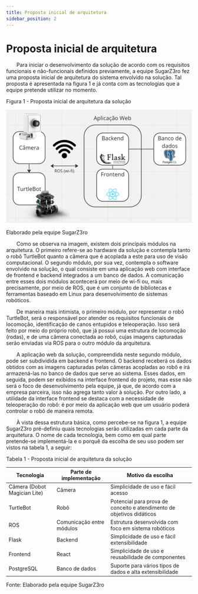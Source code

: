```yaml
---
title: Proposta inicial de arquitetura
sidebar_position: 2
---
```


# Proposta inicial de arquitetura

&emsp;&emsp;Para iniciar o desenvolvimento da solução de acordo com os requisitos funcionais e não-funcionais definidos previamente, a equipe SugarZ3ro fez uma proposta inicial de arquitetura do sistema envolvido na solução. Tal proposta é apresentada na figura 1 e já conta com as tecnologias que a equipe pretende utilizar no momento.


<p style={{textAlign: 'center'}}>Figura 1 - Proposta inicial de arquitetura da solução</p>

![Proposta inicial de arquitetura da solução](../../../static/img/sprint-1/proposta_arquitetura.png)

<p style={{textAlign: 'center'}}>Elaborado pela equipe SugarZ3ro</p>

&emsp;&emsp;Como se observa na imagem, existem dois principais módulos na arquitetura. O primeiro refere-se ao hardware da solução e contempla tanto o robô TurtleBot quanto a câmera que é acoplada a este para uso de visão computacional. O segundo módulo, por sua vez, contempla o software envolvido na solução, o qual consiste em uma aplicação web com interface de frontend e backend integrados a um banco de dados. A comunicação entre esses dois módulos acontecerá por meio de wi-fi ou, mais precisamente, por meio de ROS, que é um conjunto de bibliotecas e ferramentas baseado em Linux para desenvolvimento de sistemas robóticos.

&emsp;&emsp;De maneira mais intimista, o primeiro módulo, por representar o robô TurtleBot, será o responsável por atender os requisitos funcionais de locomoção, identificação de canos entupidos e teleoperação. Isso será feito por meio do próprio robô, que já possui uma estrutura de locomoção (rodas), e de uma câmera conectada ao robô, cujas imagens capturadas serão enviadas via ROS para o outro módulo da arquitetura.

&emsp;&emsp;A aplicação web da solução, compreendida neste segundo módulo, pode ser subdividida em backend e frontend. O backend receberá os dados obtidos com as imagens capturadas pelas câmeras acopladas ao robô e irá armazená-las no banco de dados que serve ao sistema. Esses dados, em seguida, podem ser exibidos na interface frontend do projeto, mas esse não será o foco de desenvolvimento pela equipe, já que, de acordo com a empresa parceira, isso não agrega tanto valor à solução. Por outro lado, a utilidade da interface frontend se destaca com a necessidade de teleoperação do robô: é por meio da aplicação web que um usuário poderá controlar o robô de maneira remota.

&emsp;&emsp;À vista dessa estrutura básica, como percebe-se na figura 1, a equipe SugarZ3ro pré-definiu quais tecnologias serão utilizadas em cada parte da arquitetura. O nome de cada tecnologia, bem como em qual parte pretende-se implementá-la e o porquê da escolha de seu uso podem ser vistos na tabela 1, a seguir:

<p style={{textAlign: 'center'}}>Tabela 1 - Proposta inicial de arquitetura da solução</p>

| **Tecnologia**               | **Parte de implementação** | **Motivo da escolha**                                                 |
|------------------------------|----------------------------|-----------------------------------------------------------------------|
| Câmera (Dobot Magician Lite) | Câmera                     | Simplicidade de uso e fácil acesso                                    |
| TurtleBot                    | Robô                       | Potencial para prova de conceito e atendimento de objetivos didáticos |
| ROS                          | Comunicação entre módulos  | Estrutura desenvolvida com foco em sistema robóticos                  |
| Flask                        | Backend                    | Simplicidade de uso e fácil extensibilidade                           |
| Frontend                     | React                      | Simplicidade de uso e reusabilidade de componentes                    |
| PostgreSQL                   | Banco de dados             | Suporte para vários tipos de dados e alta extensibilidade             |

<p style={{textAlign: 'center'}}>Fonte: Elaborado pela equipe SugarZ3ro</p>